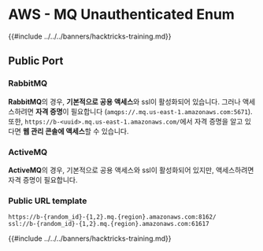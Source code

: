 # AWS - MQ Unauthenticated Enum

{{#include ../../../banners/hacktricks-training.md}}

## Public Port

### **RabbitMQ**

**RabbitMQ**의 경우, **기본적으로 공용 액세스**와 ssl이 활성화되어 있습니다. 그러나 액세스하려면 **자격 증명**이 필요합니다 (`amqps://.mq.us-east-1.amazonaws.com:5671`​​). 또한, `https://b-<uuid>.mq.us-east-1.amazonaws.com/`에서 자격 증명을 알고 있다면 **웹 관리 콘솔에 액세스**할 수 있습니다.

### ActiveMQ

**ActiveMQ**의 경우, 기본적으로 공용 액세스와 ssl이 활성화되어 있지만, 액세스하려면 자격 증명이 필요합니다.

### Public URL template
```
https://b-{random_id}-{1,2}.mq.{region}.amazonaws.com:8162/
ssl://b-{random_id}-{1,2}.mq.{region}.amazonaws.com:61617
```
{{#include ../../../banners/hacktricks-training.md}}

